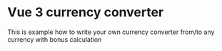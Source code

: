 # Vue 3 currency converter

This is example how to write your own currency converter from/to any currency with bonus calculation


